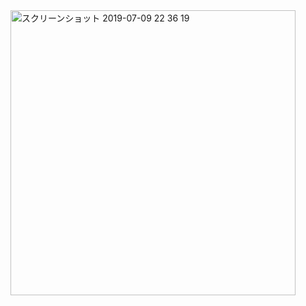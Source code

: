 <img width="456" alt="スクリーンショット 2019-07-09 22 36 19" src="https://user-images.githubusercontent.com/50360258/60892844-c5e08600-a29a-11e9-8d00-e309b127dfaa.png">
